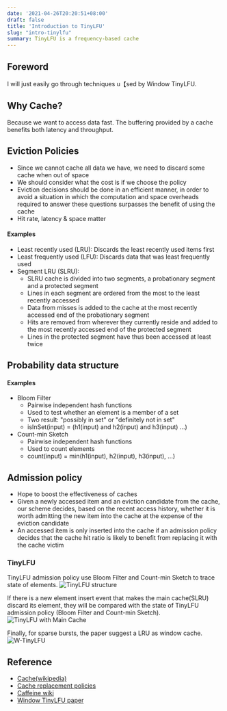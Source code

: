 ```yaml
---
date: '2021-04-26T20:20:51+08:00'
draft: false
title: 'Introduction to TinyLFU'
slug: "intro-tinylfu"
summary: TinyLFU is a frequency-based cache 
---
```

## Foreword
I will just easily go through techniques u【sed by Window TinyLFU.

## Why Cache?
Because we want to access data fast. The buffering provided by a cache benefits both latency and throughput.

## Eviction Policies
- Since we cannot cache all data we have, we need to discard some cache when out of space
- We should consider what the cost is if we choose the policy
- Eviction decisions should be done in an efficient manner, in order to avoid a situation in which the computation and space overheads required to answer these questions surpasses the benefit of using the cache
- Hit rate, latency & space matter

#### Examples
- Least recently used (LRU): Discards the least recently used items first
- Least frequently used (LFU): Discards data that was least frequently used
- Segment LRU (SLRU):
  - SLRU cache is divided into two segments, a probationary segment and a
protected segment
  - Lines in each segment are ordered from the most to the least recently
accessed
  - Data from misses is added to the cache at the most recently accessed end of
the probationary segment
  - Hits are removed from wherever they currently reside and added to the most
recently accessed end of the protected segment
  - Lines in the protected segment have thus been accessed at least twice

## Probability data structure

#### Examples
- Bloom Filter
  - Pairwise independent hash functions
  - Used to test whether an element is a member of a set
  - Two result: "possibly in set" or "definitely not in set"
  - isInSet(input) = (h1(input) and h2(input) and h3(input) ...)
- Count-min Sketch
  - Pairwise independent hash functions
  - Used to count elements
  - count(input) = min(h1(input), h2(input), h3(input), ...)

## Admission policy
- Hope to boost the effectiveness of caches
- Given a newly accessed item and an eviction candidate from the cache, our
scheme decides, based on the recent access history, whether it is worth
admitting the new item into the cache at the expense of the eviction candidate
- An accessed item is only inserted into the cache if an admission policy
decides that the cache hit ratio is likely to benefit from replacing it with the
cache victim

### TinyLFU
TinyLFU admission policy use Bloom Filter and Count-min Sketch to trace state of elements.
![TinyLFU structure](cache-policy-pics/tinylfu.png)

If there is a new element insert event that makes the main cache(SLRU) discard its element, they will be compared with the
state of TinyLFU admission policy (Bloom Filter and Count-min Sketch).
![TinyLFU with Main Cache](cache-policy-pics/tinylfu-2.png)

Finally, for sparse bursts, the paper suggest a LRU as window cache.
![W-TinyLFU](cache-policy-pics/w-tinylfu.png)

## Reference
- [Cache(wikipedia)](https://en.wikipedia.org/wiki/Cache_(computing))
- [Cache replacement policies](https://en.wikipedia.org/wiki/Cache_replacement_policies)
- [Caffeine wiki](https://github.com/ben-manes/caffeine/wiki/Efficiency)
- [Window TinyLFU paper](https://dl.acm.org/doi/10.1145/3149371)